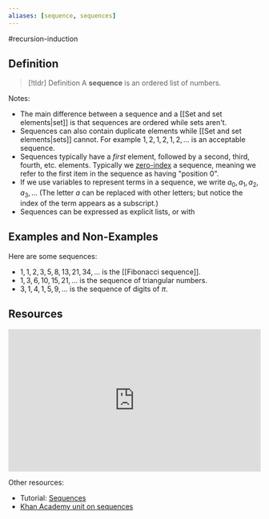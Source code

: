 ```yaml
---
aliases: [sequence, sequences]
--- 
```


#recursion-induction 

## Definition 

> [!tldr] Definition
> A **sequence** is an ordered list of numbers. 

Notes: 
* The main difference between a sequence and a [[Set and set elements|set]] is that sequences are ordered while sets aren't. 
* Sequences can also contain duplicate elements while [[Set and set elements|sets]] cannot. For example $1, 2, 1, 2, 1, 2, \dots$ is an acceptable sequence. 
* Sequences typically have a *first* element, followed by a second, third, fourth, etc. elements. Typically we [zero-index](https://stringfestanalytics.com/seen-zero-based-indexing/) a sequence, meaning we refer to the first item in the sequence as having "position 0". 
* If we use variables to represent terms in a sequence, we write $a_0, a_1, a_2, a_3, \dots$ (The letter $a$ can be replaced with other letters; but notice the index of the term appears as a subscript.) 
* Sequences can be expressed as explicit lists, or with 

## Examples and Non-Examples

Here are some sequences: 

- $1, 1, 2, 3, 5, 8, 13, 21, 34, \dots$ is the [[Fibonacci sequence]]. 
- $1, 3, 6, 10, 15, 21, \dots$ is the sequence of triangular numbers. 
- $3, 1, 4, 1, 5, 9, \dots$ is the sequence of digits of $\pi$. 

## Resources 

<div style="padding:56.25% 0 0 0;position:relative;"><iframe src="https://player.vimeo.com/video/635492325?badge=0&amp;autopause=0&amp;player_id=0&amp;app_id=58479" frameborder="0" allow="autoplay; fullscreen; picture-in-picture" style="position:absolute;top:0;left:0;width:100%;height:100%;" title="Screencast 5.1: Sequences"></iframe></div>

Other resources: 
- Tutorial: [Sequences](https://www.mathsisfun.com/algebra/sequences-series.html)
- [Khan Academy unit on sequences](https://www.khanacademy.org/math/algebra/x2f8bb11595b61c86:sequences)
